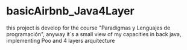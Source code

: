 # basicAirbnb_Java4Layer
this project is develop for the course "Paradigmas y Lenguajes de programación", anyway it´s a small view of my capacities in back java, implementing Poo and 4 layers arquitecture
